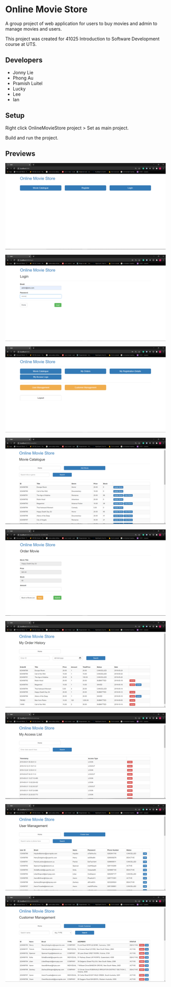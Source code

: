 # Online Movie Store

A group project of web application for users to buy movies and admin to manage movies and users.

This project was created for 41025 Introduction to Software Development course at UTS.

## Developers

- Jonny Lie
- Phong Au
- Pramish Luitel
- Lucky
- Lee
- Ian

## Setup

Right click OnlineMovieStore project > Set as main project.

Build and run the project.

## Previews

![alt text](https://github.com/Jonnylie/Online-Movie-Store/blob/master/docs/LandingPage.PNG)

![alt text](https://github.com/Jonnylie/Online-Movie-Store/blob/master/docs/LoginPage.PNG)

![alt text](https://github.com/Jonnylie/Online-Movie-Store/blob/master/docs/HomePage.PNG)

![alt text](https://github.com/Jonnylie/Online-Movie-Store/blob/master/docs/MovieCatalogue.PNG)

![alt text](https://github.com/Jonnylie/Online-Movie-Store/blob/master/docs/OrderMovie.PNG)

![alt text](https://github.com/Jonnylie/Online-Movie-Store/blob/master/docs/OrderHistory.PNG)

![alt text](https://github.com/Jonnylie/Online-Movie-Store/blob/master/docs/AccessList.PNG)

![alt text](https://github.com/Jonnylie/Online-Movie-Store/blob/master/docs/UserManagement.PNG)

![alt text](https://github.com/Jonnylie/Online-Movie-Store/blob/master/docs/CustomerManagement.PNG)


